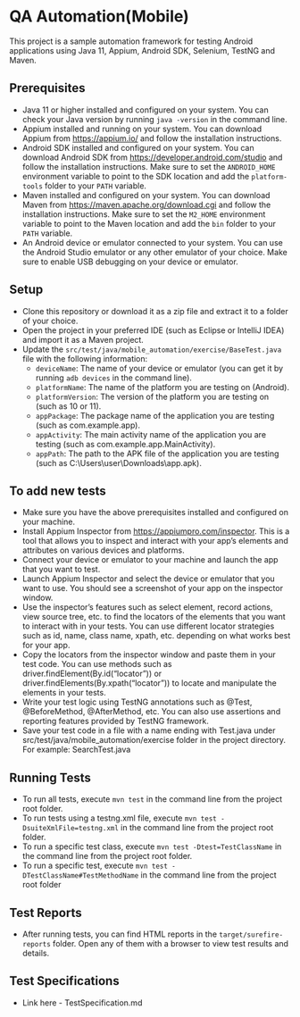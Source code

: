 # QA Automation(Mobile)
This project is a sample automation framework for testing Android applications using Java 11, Appium, Android SDK, Selenium, TestNG and Maven.

## Prerequisites
- Java 11 or higher installed and configured on your system. You can check your Java version by running `java -version` in the command line.
- Appium installed and running on your system. You can download Appium from https://appium.io/ and follow the installation instructions.
- Android SDK installed and configured on your system. You can download Android SDK from https://developer.android.com/studio and follow the installation instructions. Make sure to set the `ANDROID_HOME` environment variable to point to the SDK location and add the `platform-tools` folder to your `PATH` variable.
- Maven installed and configured on your system. You can download Maven from https://maven.apache.org/download.cgi and follow the installation instructions. Make sure to set the `M2_HOME` environment variable to point to the Maven location and add the `bin` folder to your `PATH` variable.
- An Android device or emulator connected to your system. You can use the Android Studio emulator or any other emulator of your choice. Make sure to enable USB debugging on your device or emulator.

## Setup
- Clone this repository or download it as a zip file and extract it to a folder of your choice.
- Open the project in your preferred IDE (such as Eclipse or IntelliJ IDEA) and import it as a Maven project.
- Update the `src/test/java/mobile_automation/exercise/BaseTest.java` file with the following information:
    - `deviceName`: The name of your device or emulator (you can get it by running `adb devices` in the command line).
    - `platformName`: The name of the platform you are testing on (Android). 
    - `platformVersion`: The version of the platform you are testing on (such as 10 or 11).
    - `appPackage`: The package name of the application you are testing (such as com.example.app).
    - `appActivity`: The main activity name of the application you are testing (such as com.example.app.MainActivity).
    - `appPath`: The path to the APK file of the application you are testing (such as C:\Users\user\Downloads\app.apk).
  
## To add new tests
- Make sure you have the above prerequisites installed and configured on your machine. 
- Install Appium Inspector from https://appiumpro.com/inspector. This is a tool that allows you to inspect and interact with your app’s elements and attributes on various devices and platforms.
- Connect your device or emulator to your machine and launch the app that you want to test.
- Launch Appium Inspector and select the device or emulator that you want to use. You should see a screenshot of your app on the inspector window.
- Use the inspector’s features such as select element, record actions, view source tree, etc. to find the locators of the elements that you want to interact with in your tests. You can use different locator strategies such as id, name, class name, xpath, etc. depending on what works best for your app.
- Copy the locators from the inspector window and paste them in your test code. You can use methods such as driver.findElement(By.id(“locator”)) or driver.findElements(By.xpath(“locator”)) to locate and manipulate the elements in your tests.
- Write your test logic using TestNG annotations such as @Test, @BeforeMethod, @AfterMethod, etc. You can also use assertions and reporting features provided by TestNG framework.
- Save your test code in a file with a name ending with Test.java under src/test/java/mobile_automation/exercise folder in the project directory. For example: SearchTest.java

## Running Tests
- To run all tests, execute `mvn test` in the command line from the project root folder.
- To run tests using a testng.xml file, execute `mvn test -DsuiteXmlFile=testng.xml` in the command line from the project root folder.
- To run a specific test class, execute `mvn test -Dtest=TestClassName` in the command line from the project root folder.
- To run a specific test, execute `mvn test -DTestClassName#TestMethodName` in the command line from the project root folder


## Test Reports
- After running tests, you can find HTML reports in the `target/surefire-reports` folder. Open any of them with a browser to view test results and details.

## Test Specifications
- Link here - TestSpecification.md
